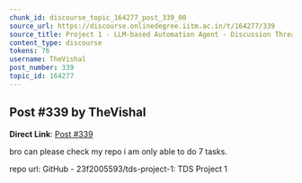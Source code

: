 ```yaml
---
chunk_id: discourse_topic_164277_post_339_00
source_url: https://discourse.onlinedegree.iitm.ac.in/t/164277/339
source_title: Project 1 - LLM-based Automation Agent - Discussion Thread [TDS Jan 2025]
content_type: discourse
tokens: 76
username: TheVishal
post_number: 339
topic_id: 164277
---
```


## Post #339 by TheVishal

**Direct Link**: [Post #339](https://discourse.onlinedegree.iitm.ac.in/t/164277/339)

bro can please check my repo i am only able to do 7 tasks.

repo url: GitHub - 23f2005593/tds-project-1: TDS Project 1
